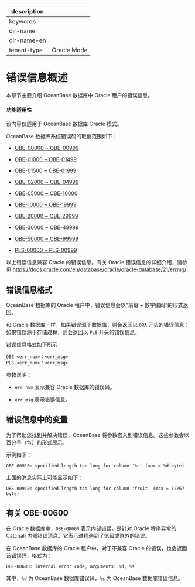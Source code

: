 
|description||
|---|---|
|keywords||
|dir-name||
|dir-name-en||
|tenant-type|Oracle Mode|

# 错误信息概述

本章节主要介绍 OceanBase 数据库中 Oracle 租户的错误信息。

  <main id="notice" >
    <h4>功能适用性</h4>
    <p>该内容仅适用于 OceanBase 数据库 Oracle 模式。</p>
  </main>

OceanBase 数据库系统错误码的取值范围如下：

* [OBE-00000 \~ OBE-00999](200.obe-00000-to-obe-00999-of-oracle-mode.md)

* [OBE-01000 \~ OBE-01499](300.obe-01000-to-obe-01499-of-oracle-mode.md)

* [OBE-01500 \~ OBE-01999](400.obe-01500-to-obe-01999-of-oracle-mode.md)

* [OBE-02000 \~ OBE-04999](500.obe-02000-to-obe-04999-of-oracle-mode.md)

* [OBE-05000 \~ OBE-10000](600.obe-05000-to-obe-10000-of-oracle-mode.md)

* [OBE-10000 \~ OBE-19999](700.obe-10000-to-obe-19999-of-oracle-mode.md)

* [OBE-20000 \~ OBE-29999](800.obe-20000-to-obe-29999-of-oracle-mode.md)

* [OBE-30000 \~ OBE-49999](900.obe-30000-to-obe-49999-of-oracle-mode.md)

* [OBE-50000 \~ OBE-99999](1000.obe-50000-to-obe-99999-of-oracle-mode.md)

* [PLS-00000 \~ PLS-00999](1100.pls-00000-to-pls-00999-of-oracle-mode.md)

以上错误信息兼容 Oracle 的错误信息。有关 Oracle 错误信息的详细介绍，请参见 <https://docs.oracle.com/en/database/oracle/oracle-database/21/errmg/>

## 错误信息格式

OceanBase 数据库的 Oracle 租户中，错误信息会以"前缀 + 数字编码"的形式返回。

和 Oracle 数据库一样，如果错误源于数据库，则会返回以 `ORA` 开头的错误信息；如果错误源于存储过程，则会返回以 `PLS` 开头的错误信息。

错误信息格式如下所示：

```unknow
OBE-<err_num>：<err_msg>
PLS-<err_num>：<err_msg>
```

参数说明：

* `err_num` 表示兼容 Oracle 数据库的错误码。

* `err_msg` 表示错误信息。

## 错误信息中的变量

为了帮助您找到并解决错误，OceanBase 将参数嵌入到错误信息。这些参数会以百分号（%）的形式展示。

示例如下：

```unknow
OBE-00910: specified length too long for column '%s' (max = %d byte)
```

上面的消息实际上可能显示如下：

```unknow
OBE-00910: specified length too long for column 'fruit' (max = 32767 byte)
```

## 有关 OBE-00600

在 Oracle 数据库中，`OBE-00600` 表示内部错误，是针对 Oracle 程序异常的 Catchall 内部错误消息。它表示进程遇到了低级或意外的错误。

在 OceanBase 数据库的 Oracle 租户中，对于不兼容 Oracle 的错误，也会返回该错误码，格式为：

```unknow
OBE-00600: internal error code, arguments: %d, %s
```

其中，`%d` 为 OceanBase 数据库错误码，`%s` 为 OceanBase 数据库错误信息。
